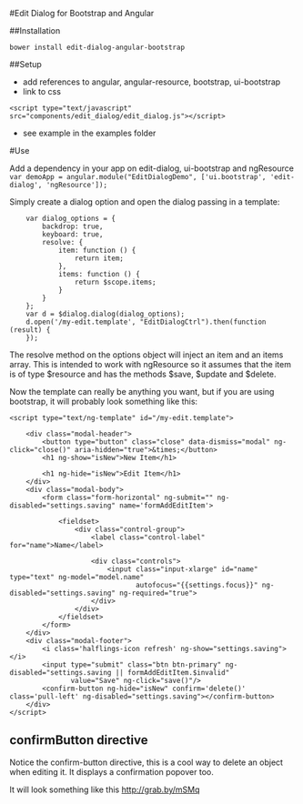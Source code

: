 #Edit Dialog for Bootstrap and Angular

##Installation

`bower install edit-dialog-angular-bootstrap`

##Setup

* add references to angular, angular-resource, bootstrap, ui-bootstrap
* link to css

`<script type="text/javascript" src="components/edit_dialog/edit_dialog.js"></script>`

* see example in the examples folder

#Use

Add a dependency in your app on edit-dialog, ui-bootstrap and ngResource
`var demoApp = angular.module("EditDialogDemo", ['ui.bootstrap', 'edit-dialog', 'ngResource']);`

Simply create a dialog option and open the dialog passing in a template:

        var dialog_options = {
            backdrop: true,
            keyboard: true,
            resolve: {
                item: function () {
                    return item;
                },
                items: function () {
                    return $scope.items;
                }
            }
        };
        var d = $dialog.dialog(dialog_options);
        d.open('/my-edit.template', "EditDialogCtrl").then(function (result) {
        });

The resolve method on the options object will inject an item and an items array.  This is intended to work with ngResource so it assumes that the item is of type $resource and has the methods $save, $update and $delete.

Now the template can really be anything you want, but if you are using bootstrap, it will probably look something like this:

    <script type="text/ng-template" id="/my-edit.template">

        <div class="modal-header">
            <button type="button" class="close" data-dismiss="modal" ng-click="close()" aria-hidden="true">&times;</button>
            <h1 ng-show="isNew">New Item</h1>

            <h1 ng-hide="isNew">Edit Item</h1>
        </div>
        <div class="modal-body">
            <form class="form-horizontal" ng-submit="" ng-disabled="settings.saving" name='formAddEditItem'>

                <fieldset>
                    <div class="control-group">
                        <label class="control-label" for="name">Name</label>

                        <div class="controls">
                            <input class="input-xlarge" id="name" type="text" ng-model="model.name"
                                   autofocus="{{settings.focus}}" ng-disabled="settings.saving" ng-required="true">
                        </div>
                    </div>
                </fieldset>
            </form>
        </div>
        <div class="modal-footer">
            <i class='halflings-icon refresh' ng-show="settings.saving"></i>
            <input type="submit" class="btn btn-primary" ng-disabled="settings.saving || formAddEditItem.$invalid"
                   value="Save" ng-click="save()"/>
            <confirm-button ng-hide="isNew" confirm='delete()' class='pull-left' ng-disabled="settings.saving"></confirm-button>
        </div>
    </script>


## confirmButton directive
Notice the confirm-button directive, this is a cool way to delete an object when editing it.  It displays a confirmation popover too.

It will look something like this http://grab.by/mSMq






